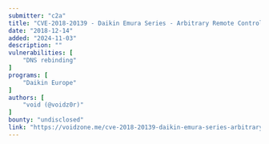 ```yaml
---
submitter: "c2a"
title: "CVE-2018-20139 - Daikin Emura Series - Arbitrary Remote Control via DNS Rebinding"
date: "2018-12-14"
added: "2024-11-03"
description: ""
vulnerabilities: [
    "DNS rebinding"
]
programs: [
    "Daikin Europe"
]
authors: [
    "void (@voidz0r)"
]
bounty: "undisclosed"
link: "https://voidzone.me/cve-2018-20139-daikin-emura-series-arbitrary-remote-control-via-dns-rebinding/"
---
```




